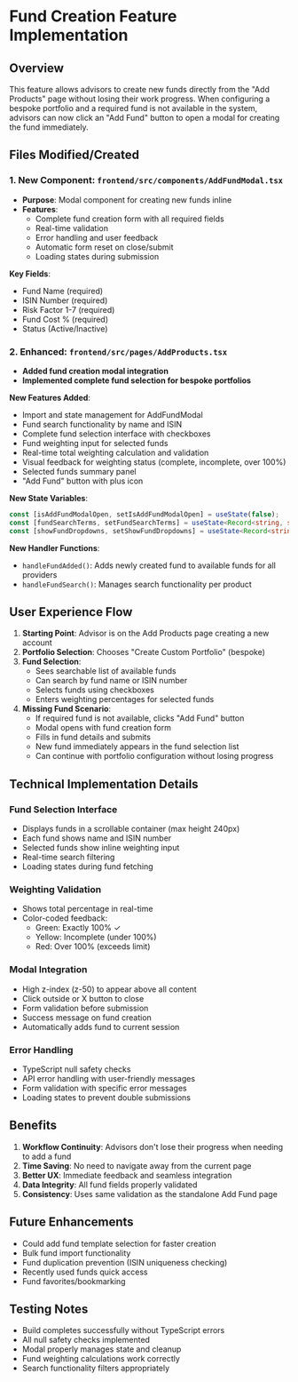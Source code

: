 # Fund Creation Feature Implementation

## Overview

This feature allows advisors to create new funds directly from the "Add Products" page without losing their work progress. When configuring a bespoke portfolio and a required fund is not available in the system, advisors can now click an "Add Fund" button to open a modal for creating the fund immediately.

## Files Modified/Created

### 1. New Component: `frontend/src/components/AddFundModal.tsx`
- **Purpose**: Modal component for creating new funds inline
- **Features**:
  - Complete fund creation form with all required fields
  - Real-time validation
  - Error handling and user feedback
  - Automatic form reset on close/submit
  - Loading states during submission

**Key Fields**:
- Fund Name (required)
- ISIN Number (required)
- Risk Factor 1-7 (required)
- Fund Cost % (required)
- Status (Active/Inactive)

### 2. Enhanced: `frontend/src/pages/AddProducts.tsx`
- **Added fund creation modal integration**
- **Implemented complete fund selection for bespoke portfolios**

**New Features Added**:
- Import and state management for AddFundModal
- Fund search functionality by name and ISIN
- Complete fund selection interface with checkboxes
- Fund weighting input for selected funds
- Real-time total weighting calculation and validation
- Visual feedback for weighting status (complete, incomplete, over 100%)
- Selected funds summary panel
- "Add Fund" button with plus icon

**New State Variables**:
```typescript
const [isAddFundModalOpen, setIsAddFundModalOpen] = useState(false);
const [fundSearchTerms, setFundSearchTerms] = useState<Record<string, string>>({});
const [showFundDropdowns, setShowFundDropdowns] = useState<Record<string, boolean>>({});
```

**New Handler Functions**:
- `handleFundAdded()`: Adds newly created fund to available funds for all providers
- `handleFundSearch()`: Manages search functionality per product

## User Experience Flow

1. **Starting Point**: Advisor is on the Add Products page creating a new account
2. **Portfolio Selection**: Chooses "Create Custom Portfolio" (bespoke)
3. **Fund Selection**: 
   - Sees searchable list of available funds
   - Can search by fund name or ISIN number
   - Selects funds using checkboxes
   - Enters weighting percentages for selected funds
4. **Missing Fund Scenario**: 
   - If required fund is not available, clicks "Add Fund" button
   - Modal opens with fund creation form
   - Fills in fund details and submits
   - New fund immediately appears in the fund selection list
   - Can continue with portfolio configuration without losing progress

## Technical Implementation Details

### Fund Selection Interface
- Displays funds in a scrollable container (max height 240px)
- Each fund shows name and ISIN number
- Selected funds show inline weighting input
- Real-time search filtering
- Loading states during fund fetching

### Weighting Validation
- Shows total percentage in real-time
- Color-coded feedback:
  - Green: Exactly 100% ✓
  - Yellow: Incomplete (under 100%)
  - Red: Over 100% (exceeds limit)

### Modal Integration
- High z-index (z-50) to appear above all content
- Click outside or X button to close
- Form validation before submission
- Success message on fund creation
- Automatically adds fund to current session

### Error Handling
- TypeScript null safety checks
- API error handling with user-friendly messages
- Form validation with specific error messages
- Loading states to prevent double submissions

## Benefits

1. **Workflow Continuity**: Advisors don't lose their progress when needing to add a fund
2. **Time Saving**: No need to navigate away from the current page
3. **Better UX**: Immediate feedback and seamless integration
4. **Data Integrity**: All fund fields properly validated
5. **Consistency**: Uses same validation as the standalone Add Fund page

## Future Enhancements

- Could add fund template selection for faster creation
- Bulk fund import functionality
- Fund duplication prevention (ISIN uniqueness checking)
- Recently used funds quick access
- Fund favorites/bookmarking

## Testing Notes

- Build completes successfully without TypeScript errors
- All null safety checks implemented
- Modal properly manages state and cleanup
- Fund weighting calculations work correctly
- Search functionality filters appropriately 